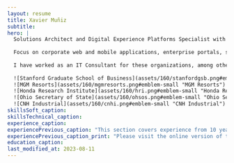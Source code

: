 ```yaml
---
layout: resume
title: Xavier Muñiz
subtitle: 
hero: |
  Solutions Architect and Digital Experience Platforms Specialist with more than 25 years of experience.
  
  Focus on corporate web and mobile applications, enterprise portals, systems integrations, identity providers and mission-critical cloud deployments for global organizations.
  
  I have worked as an IT Consultant for these organizations, among others:
    
  ![Stanford Graduate School of Business](assets/160/stanfordgsb.png#emblem-small "Stanford Graduate School of Business")
  ![MGM Resorts](assets/160/mgmresorts.png#emblem-small "MGM Resorts")
  ![Honda Research Institute](assets/160/hri.png#emblem-small "Honda Research Institute")
  ![Ohio Secretary of State](assets/160/ohsos.png#emblem-small "Ohio Secretary of State")
  ![CNH Industrial](assets/160/cnhi.png#emblem-small "CNH Industrial")
skillsSoft_caption:
skillsTechnical_caption:
experience_caption:
experiencePrevious_caption: "This section covers experience from 10 years before."
experiencePrevious_caption_print: "Please visit the online version of this document to see experience older than 10 years:"
education_caption:
last_modified_at: 2023-08-11
---
```

